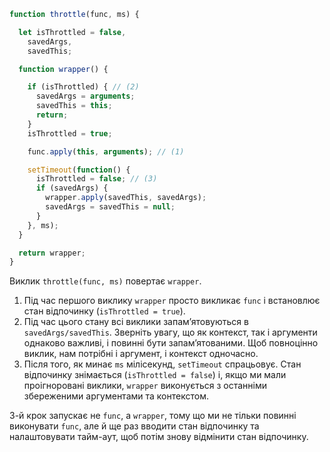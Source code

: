 ```js demo
function throttle(func, ms) {

  let isThrottled = false,
    savedArgs,
    savedThis;

  function wrapper() {

    if (isThrottled) { // (2)
      savedArgs = arguments;
      savedThis = this;
      return;
    }
    isThrottled = true;

    func.apply(this, arguments); // (1)

    setTimeout(function() {
      isThrottled = false; // (3)
      if (savedArgs) {
        wrapper.apply(savedThis, savedArgs);
        savedArgs = savedThis = null;
      }
    }, ms);
  }

  return wrapper;
}
```

Виклик `throttle(func, ms)` повертає `wrapper`.

1. Під час першого виклику `wrapper` просто викликає `func` і встановлює стан відпочинку (`isThrottled = true`).
2. Під час цього стану всі виклики запам’ятовуються в `savedArgs/savedThis`. Зверніть увагу, що як контекст, так і аргументи однаково важливі, і повинні бути запам’ятованими. Щоб повноцінно виклик, нам потрібні і аргумент, і контекст одночасно.
3. Після того, як минає `ms` мілісекунд, `setTimeout` спрацьовує. Стан відпочинку знімається (`isThrottled = false`) і, якщо ми мали проігноровані виклики, `wrapper` виконується з останніми збереженими аргументами та контекстом.

3-й крок запускає не `func`, а `wrapper`, тому що ми не тільки повинні виконувати `func`, але й ще раз вводити стан відпочинку та налаштовувати тайм-аут, щоб потім знову відмінити стан відпочинку.
